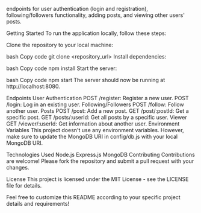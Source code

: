endpoints for user authentication (login and registration), following/followers functionality, adding posts, and viewing other users' posts.

Getting Started
To run the application locally, follow these steps:

Clone the repository to your local machine:

bash
Copy code
git clone <repository_url>
Install dependencies:

bash
Copy code
npm install
Start the server:

bash
Copy code
npm start
The server should now be running at http://localhost:8080.

Endpoints
User Authentication
POST /register: Register a new user.
POST /login: Log in an existing user.
Following/Followers
POST /follow: Follow another user.
Posts
POST /post: Add a new post.
GET /post/:postId: Get a specific post.
GET /posts/:userId: Get all posts by a specific user.
Viewer
GET /viewer/:userId: Get information about another user.
Environment Variables
This project doesn't use any environment variables. However, make sure to update the MongoDB URI in config/db.js with your local MongoDB URI.

Technologies Used
Node.js
Express.js
MongoDB
Contributing
Contributions are welcome! Please fork the repository and submit a pull request with your changes.

License
This project is licensed under the MIT License - see the LICENSE file for details.

Feel free to customize this README according to your specific project details and requirements!
